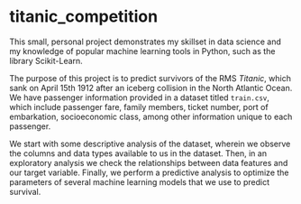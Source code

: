 # titanic_competition
This small, personal project demonstrates my skillset in data science and my knowledge of popular machine learning tools in Python, such as the library Scikit-Learn.

The purpose of this project is to predict survivors of the RMS *Titanic*, which sank on April 15th 1912 after an iceberg collision in the North Atlantic Ocean. We have passenger information provided in a dataset titled `train.csv`, which include passenger fare, family members, ticket number, port of embarkation, socioeconomic class, among other information unique to each passenger.

We start with some descriptive analysis of the dataset, wherein we observe the columns and data types available to us in the dataset. Then, in an exploratory analysis we check the relationships between data features and our target variable. Finally, we perform a predictive analysis to optimize the parameters of several machine learning models that we use to predict survival.
